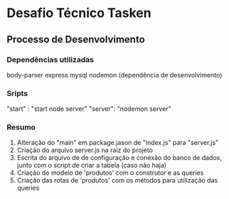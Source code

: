 # Desafio Técnico Tasken

## Processo de Desenvolvimento

### Dependências utilizadas

body-parser
express
mysql
nodemon (dependência de desenvolvimento)

### Sripts

"start" : "start node server"
"server": "nodemon server"

### Resumo

1. Alteração do "main" em package.jason de "index.js" para "server.js"
2. Criação do arquivo server.js na raiz do projeto
3. Escrita do arquivo de de configuração e conexão do banco de dados, junto com o script de criar a tabela (caso não haja)
4. Criação do modelo de 'produtos' com o construtor e as queries
5. Criação das rotas de 'produtos' com os métodos para utilização das queries
